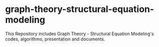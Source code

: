 # graph-theory-structural-equation-modeling
This Repository includes Graph Theory - Structural Equation Modeling's  codes, algorithms, presentation and documents.
